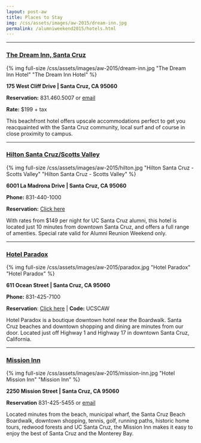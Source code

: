 ```yaml
---
layout: post-aw
title: Places to Stay
img: /css/assets/images/aw-2015/dream-inn.jpg
permalink: /alumniweekend2015/hotels.html
---
```


***

### [The Dream Inn, Santa Cruz](http://www.jdvhotels.com/hotels/california/central-coast-hotels/santa-cruz-dream-inn/)

{% img full-size /css/assets/images/aw-2015/dream-inn.jpg "The Dream Inn Hotel" "The Dream Inn Hotel" %} 

**175 West Cliff Drive | Santa Cruz, CA 95060**

**Reservation:** 831.460.5007 or [email](mailto:mschultz@jdvhotels.com)

**Rate:** $199 + tax

This beachfront hotel offers upscale accommodations perfect to get you reacquainted with the Santa Cruz community, local surf and of course in close proximity to campus. 

***

### [Hilton Santa Cruz/Scotts Valley](http://www3.hilton.com/en/hotels/california/hilton-santa-cruz-scotts-valley-SJCSVHF/index.html)

{% img full-size /css/assets/images/aw-2015/hilton.jpg "Hilton Santa Cruz -Scotts Valley" "Hilton Santa Cruz - Scotts Valley" %} 

**6001 La Madrona Drive | Santa Cruz, CA 95060**

**Phone:** 831-440-1000

**Reservation:** [Click here](http://www.hilton.com/en/hi/groups/personalized/S/SJCSVHF-UCSCAW-20150420/index.jhtml?WT.mc_id=POG)

With rates from $149 per night for UC Santa Cruz alumni, this hotel is located just 10 minutes from downtown Santa Cruz, and offers a full range of amenties. Special rate valid for Alumni Reunion Weekend only.

***

### [Hotel Paradox](http://www.thehotelparadox.com/location.aspx)

{% img full-size /css/assets/images/aw-2015/paradox.jpg "Hotel Paradox" "Hotel Paradox" %} 

**611 Ocean Street | Santa Cruz, CA 95060**

**Phone:** 831-425-7100

**Reservation**: [Click here](https://bookings.ihotelier.com/Hotel-Paradox/bookings.jsp?hotelId=5015&groupID=1369779) | **Code:** UCSCAW 

Hotel Paradox is a boutique downtown hotel near the Boardwalk. Santa Cruz beaches and downtown shopping and dining are minutes from our door. Located just off Highway 1 and Highway 17 in downtown Santa Cruz, California.

***

### [Mission Inn](http://mission-inn.com/)

{% img full-size /css/assets/images/aw-2015/mission-inn.jpg "Hotel Mission Inn" "Mission Inn" %} 

**2250 Mission Street | Santa Cruz, CA 95060**

**Reservation** 831-425-5455 or [email](mailto:hotel@mission-inn.com) 

Located minutes from the beach, municipal wharf, the Santa Cruz Beach Boardwalk, downtown shopping, tennis, golf, running paths, historic home tours, redwood forests and UC Santa Cruz, the Mission Inn makes it easy to enjoy the best of Santa Cruz and the Monterey Bay.
